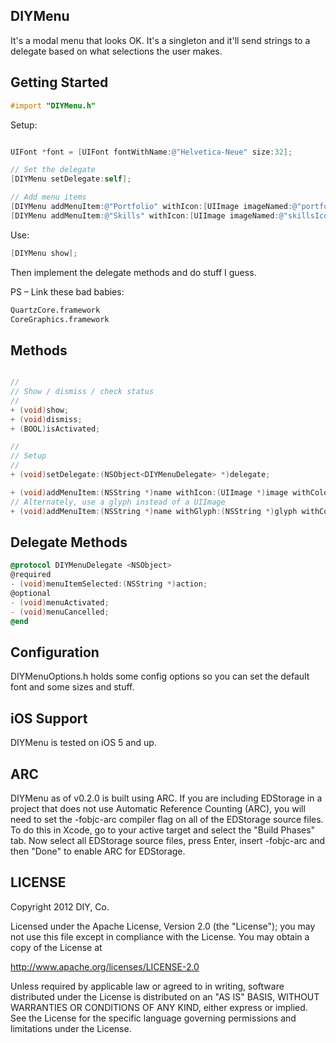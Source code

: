 ## DIYMenu

It's a modal menu that looks OK. It's a singleton and it'll send strings to a delegate based on what selections the user makes.

## Getting Started

```objective-c
#import "DIYMenu.h"
```

Setup:
```objective-c

UIFont *font = [UIFont fontWithName:@"Helvetica-Neue" size:32];

// Set the delegate
[DIYMenu setDelegate:self];

// Add menu items
[DIYMenu addMenuItem:@"Portfolio" withIcon:[UIImage imageNamed:@"portfolioIcon@2x.png"] withColor:[UIColor colorWithRed:0.18f green:0.76f blue:0.93f alpha:1.0f] withFont:font];
[DIYMenu addMenuItem:@"Skills" withIcon:[UIImage imageNamed:@"skillsIcon@2x.png"] withColor:[UIColor colorWithRed:0.28f green:0.55f blue:0.95f alpha:1.0f] withFont:font];
```

Use:
```objective-c
[DIYMenu show];
```

Then implement the delegate methods and do stuff I guess.

PS – Link these bad babies:

```bash
QuartzCore.framework
CoreGraphics.framework
```

## Methods
```objective-c

//
// Show / dismiss / check status
//
+ (void)show;
+ (void)dismiss;
+ (BOOL)isActivated;

//
// Setup
//
+ (void)setDelegate:(NSObject<DIYMenuDelegate> *)delegate;

+ (void)addMenuItem:(NSString *)name withIcon:(UIImage *)image withColor:(UIColor *)color withFont:(UIFont *)font;
// Alternately, use a glyph instead of a UIImage
+ (void)addMenuItem:(NSString *)name withGlyph:(NSString *)glyph withColor:(UIColor *)color withFont:(UIFont *)font withGlyphFont:(UIFont *)glyphFont;
```

## Delegate Methods
```objective-c
@protocol DIYMenuDelegate <NSObject>
@required
- (void)menuItemSelected:(NSString *)action;
@optional
- (void)menuActivated;
- (void)menuCancelled;
@end
```

## Configuration
DIYMenuOptions.h holds some config options so you can set the default font and some sizes and stuff.

## iOS Support
DIYMenu is tested on iOS 5 and up.

## ARC
DIYMenu as of v0.2.0 is built using ARC. If you are including EDStorage in a project that does not use Automatic Reference Counting (ARC), you will need to set the -fobjc-arc compiler flag on all of the EDStorage source files. To do this in Xcode, go to your active target and select the "Build Phases" tab. Now select all EDStorage source files, press Enter, insert -fobjc-arc and then "Done" to enable ARC for EDStorage.

## LICENSE

Copyright 2012 DIY, Co.

Licensed under the Apache License, Version 2.0 (the "License"); you may not use this file except in compliance with the License. You may obtain a copy of the License at

http://www.apache.org/licenses/LICENSE-2.0

Unless required by applicable law or agreed to in writing, software distributed under the License is distributed on an "AS IS" BASIS, WITHOUT WARRANTIES OR CONDITIONS OF ANY KIND, either express or implied. See the License for the specific language governing permissions and limitations under the License.